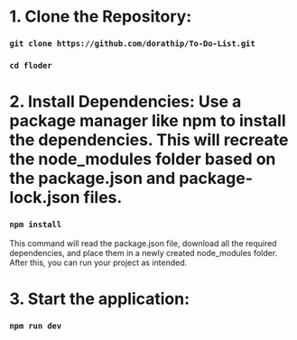 # 1. Clone the Repository:

### `git clone https://github.com/dorathip/To-Do-List.git`

### `cd floder`

# 2. Install Dependencies: Use a package manager like npm to install the dependencies. This will recreate the node_modules folder based on the package.json and package-lock.json files.

### `npm install`

This command will read the package.json file, download all the required dependencies, and place them in a newly created node_modules folder. After this, you can run your project as intended.

# 3. Start the application:

### `npm run dev`
